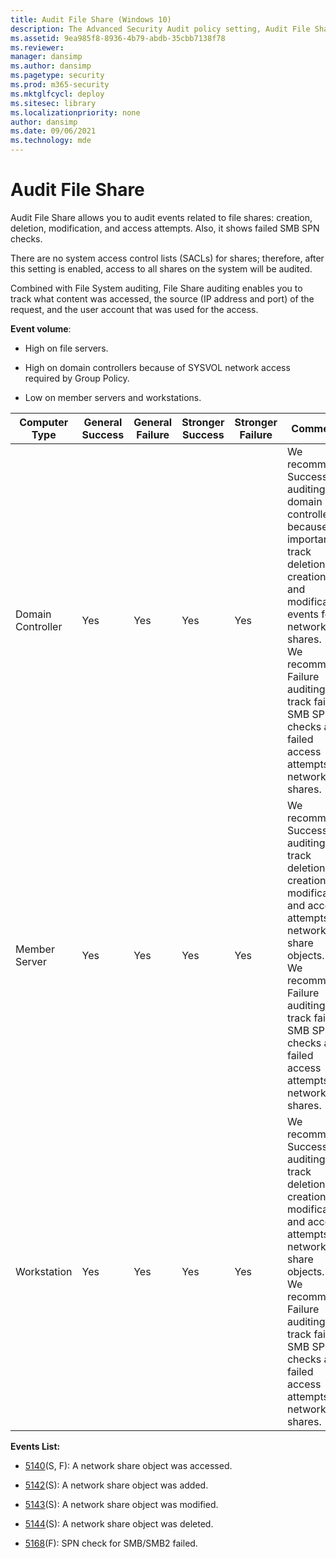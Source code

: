```yaml
---
title: Audit File Share (Windows 10)
description: The Advanced Security Audit policy setting, Audit File Share, determines if the operating system generates audit events when a file share is accessed.
ms.assetid: 9ea985f8-8936-4b79-abdb-35cbb7138f78
ms.reviewer: 
manager: dansimp
ms.author: dansimp
ms.pagetype: security
ms.prod: m365-security
ms.mktglfcycl: deploy
ms.sitesec: library
ms.localizationpriority: none
author: dansimp
ms.date: 09/06/2021
ms.technology: mde
---
```


# Audit File Share


Audit File Share allows you to audit events related to file shares: creation, deletion, modification, and access attempts. Also, it shows failed SMB SPN checks.

There are no system access control lists (SACLs) for shares; therefore, after this setting is enabled, access to all shares on the system will be audited.

Combined with File System auditing, File Share auditing enables you to track what content was accessed, the source (IP address and port) of the request, and the user account that was used for the access.

**Event volume**:

-   High on file servers.

-   High on domain controllers because of SYSVOL network access required by Group Policy.

-   Low on member servers and workstations.

| Computer Type     | General Success | General Failure | Stronger Success | Stronger Failure | Comments                                                                                                                                                                                                                                                                  |
|-------------------|-----------------|-----------------|------------------|------------------|---------------------------------------------------------------------------------------------------------------------------------------------------------------------------------------------------------------------------------------------------------------------------|
| Domain Controller | Yes             | Yes             | Yes              | Yes              | We recommend Success auditing for domain controllers, because it’s important to track deletion, creation, and modification events for network shares.<br>We recommend Failure auditing to track failed SMB SPN checks and failed access attempts to network shares. |
| Member Server     | Yes             | Yes             | Yes              | Yes              | We recommend Success auditing to track deletion, creation, modification, and access attempts to network share objects.<br>We recommend Failure auditing to track failed SMB SPN checks and failed access attempts to network shares.                                |
| Workstation       | Yes             | Yes             | Yes              | Yes              | We recommend Success auditing to track deletion, creation, modification and access attempts to network share objects.<br>We recommend Failure auditing to track failed SMB SPN checks and failed access attempts to network shares.                                 |

**Events List:**

-   [5140](event-5140.md)(S, F): A network share object was accessed.

-   [5142](event-5142.md)(S): A network share object was added.

-   [5143](event-5143.md)(S): A network share object was modified.

-   [5144](event-5144.md)(S): A network share object was deleted.

-   [5168](event-5168.md)(F): SPN check for SMB/SMB2 failed.

